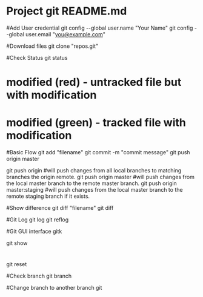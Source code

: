 # Project git README.md

#Add User credential
git config --global user.name "Your Name"
git config --global user.email "you@example.com"

#Download files
git clone "repos.git"

#Check Status
git status
# modified (red) - untracked file but with modification
# modified (green) - tracked file with modification

#Basic Flow
git add "filename"
git commit -m "commit message"
git push origin master

git push origin 
#will push changes from all local branches to matching branches the origin remote.
git push origin master 
#will push changes from the local master branch to the remote master branch.
git push origin master:staging 
#will push changes from the local master branch to the remote staging branch if it exists.

#Show difference
git diff "filename"
git diff

#Git Log
git log
git reflog

#Git GUI interface 
gitk

git show

#
git reset

#Check branch
git branch

#Change branch to another branch
git
